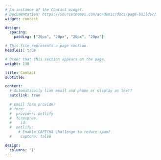 ```yaml
---
# An instance of the Contact widget.
# Documentation: https://sourcethemes.com/academic/docs/page-builder/
widget: contact

design:
  spacing:
    padding: ["20px", "20px", "20px", "20px"]

# This file represents a page section.
headless: true

# Order that this section appears on the page.
weight: 130

title: Contact
subtitle:

content:
  # Automatically link email and phone or display as text?
  autolink: true
  
  # Email form provider
  # form:
  #  provider: netlify
  #  formspree:
  #    id:
  #  netlify:
      # Enable CAPTCHA challenge to reduce spam?
  #    captcha: false

design:
  columns: '1'
---
```

